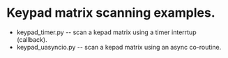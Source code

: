 # Keypad matrix scanning examples.

* keypad_timer.py -- scan a kepad matrix using a timer interrtup (callback).
* keypad_uasyncio.py -- scan a kepad matrix using an async co-routine.


